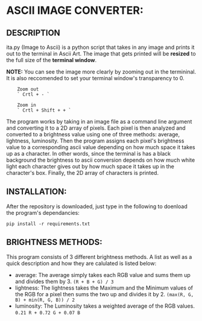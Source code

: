 # ASCII IMAGE CONVERTER:

## DESCRIPTION

ita.py (Image to Ascii) is a python script that takes in any image and prints it out to the terminal in Ascii Art.
The image that gets printed will be **resized** to the full size of the **terminal window**.

**NOTE:**
    You can see the image more clearly by zooming out in the termininal.
    It is also reccomended to set your terminal window's transparency to 0.
        
        Zoom out 
        ` Crtl + - `
        
        Zoom in
        ` Crtl + Shift + + `

The program works by taking in an image file as a command line argument and converting it to a 2D array of pixels. 
Each pixel is then analyzed and converted to a brightness value using one of three methods: average, lightness, luminosity.
Then the program assigns each pixel's brightness value to a corresponding ascii value depending on how much space it takes up as a character.
In other words, since the terminal is has a black background the brightness to ascii conversion depends on how much white light each character gives 
out by how much space it takes up in the character's box. Finally, the 2D array of characters is printed. 

## INSTALLATION:

After the repository is downloaded, just type in the following to doenload the program's dependancies:

` pip install -r requirements.txt `

## BRIGHTNESS METHODS:

This program consists of 3 different brightness methods. A list as well as a quick description and how they are calulated is listed below:

* average: The average simply takes each RGB value and sums them up and divides them by 3. 
    ` (R + B + G) / 3 `
* lightness: The lightness takes the Maximum and the Minimum values of the RGB for a pixel then sums the two up and divides it by 2.
    ` (max(R, G, B) + min(R, G, B)) / 2 `
* luminosity: The Luminosity takes a weighted average of the RGB values.
    ` 0.21 R + 0.72 G + 0.07 B `


